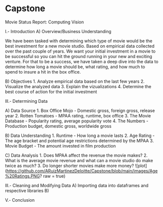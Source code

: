 # Capstone

Movie Status Report: Computing Vision

I.- Introduction
A) Overview/Business Understanding

We have been tasked with determining which type of movie would be the best investment for a new movie studio. Based on empirical data collected over the past couple of years. We want your initial investment in a movie to be successful so you can hit the ground running in your new and exciting venture. For that to be a success, we have taken a deep dive into the data to determine how long a movie should be, what rating, and how much to spend to insure a hit in the box office.



B) Objectives
    1. Analyze empirical data based on the last few years
    2. Visualize the analyzed data
    3. Explain the vizualizations
    4. Determine the best course of action for the initial investment

lll.- Determining Data

A) Data Source
    1. Box Office Mojo - Domestic gross, foreign gross, release year
    2. Rotten Tomatoes - MPAA rating, runtime, box office
    3. The Movie Database - Popularity rating, average popularity vote
    4. The Numbers - Production budget, domestic gross, worldwide gross
    
B) Data Understanding
    1. Runtime - How long a movie lasts
    2. Age Rating - The age bracket and potential age restrictions determined by the MPAA
    3. Movie Budget - The amount invested in film production

C) Data Analysis
    1. Does MPAA affect the revenue the movie makes?
    2. What is the average movie revenue and what can a movie studio do make twice as much?
    3. Do longer shorter movies make more money?
        ![plot](https://github.com/ARuizMartinezDeloitte/Capstone/blob/main/images/Age%20Ratings.PNG? raw = true)


lll.- Cleaning and Modifying Data
A) Importing data into dataframes and respective libraries
B)
    

V.- Conclusion